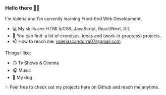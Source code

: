 ### Hello there 👋🌈

I'm Valeria and I'm currently learning Front-End Web Development.

- 💻 My skills are: HTML5/CSS, JavaScript, React/Next, Git.
- 🚀 You can find: a lot of exercises, ideas and (work-in-progress) projects. 
- 📫 How to reach me: valeriascandurra07@gmail.com

 Things I like:

- 📺 Tv Shows & Cinema
- 🎧 Music
- 🐾 My dog 

✨ Feel free to check out my projects here on Github and reach me anytime.

